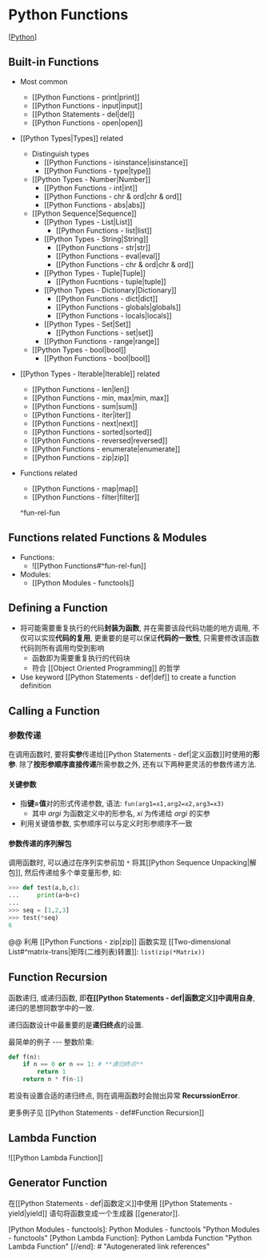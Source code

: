 # Python Functions

[[Python]]

## Built-in Functions

* Most common
    * [[Python Functions - print|print]]
    * [[Python Functions - input|input]]
    * [[Python Statements - del|del]]
    * [[Python Functions - open|open]]

* [[Python Types|Types]] related
    * Distinguish types
        * [[Python Functions - isinstance|isinstance]]
        * [[Python Functions - type|type]]
    * [[Python Types - Number|Number]]
        * [[Python Functions - int|int]]
        * [[Python Functions - chr & ord|chr & ord]]
        * [[Python Functions - abs|abs]]
    * [[Python Sequence|Sequence]]
        * [[Python Types - List|List]]
            * [[Python Functions - list|list]]
        * [[Python Types - String|String]]
            * [[Python Functions - str|str]]
            * [[Python Functions - eval|eval]]
            * [[Python Functions - chr & ord|chr & ord]]
        * [[Python Types - Tuple|Tuple]]
            * [[Python Fucntions - tuple|tuple]]
        * [[Python Types - Dictionary|Dictionary]]
            * [[Python Functions - dict|dict]]
            * [[Python Functions - globals|globals]]
            * [[Python Functions - locals|locals]]
        * [[Python Types - Set|Set]]
            * [[Python Functions - set|set]]
        * [[Python Functions - range|range]]
    * [[Python Types - bool|bool]]
        * [[Python Functions - bool|bool]]

* [[Python Types - Iterable|Iterable]] related
    * [[Python Functions - len|len]]
    * [[Python Functions - min, max|min, max]]
    * [[Python Functions - sum|sum]]
    * [[Python Functions - iter|iter]]
    * [[Python Functions - next|next]]
    * [[Python Functions - sorted|sorted]]
    * [[Python Functions - reversed|reversed]]
    * [[Python Functions - enumerate|enumerate]]
    * [[Python Functions - zip|zip]]
* Functions related
    * [[Python Functions - map|map]]
    * [[Python Functions - filter|filter]]

    ^fun-rel-fun

## Functions related Functions & Modules

* Functions:
    * ![[Python Functions#^fun-rel-fun]]
* Modules:
    * [[Python Modules - functools]]

## Defining a Function

* 将可能需要重复执行的代码**封装为函数**, 并在需要该段代码功能的地方调用, 不仅可以实现**代码的复用**, 更重要的是可以保证**代码的一致性**, 只需要修改该函数代码则所有调用均受到影响
    * 函数即为需要重复执行的代码块
    * 符合 [[Object Oriented Programming]] 的哲学
* Use keyword [[Python Statements - def|def]] to create a function definition

## Calling a Function

### 参数传递

在调用函数时, 要将**实参**传递给[[Python Statements - def|定义函数]]时使用的**形参**. 除了**按形参顺序直接传递**所需参数之外, 还有以下两种更灵活的参数传递方法.

#### 关键参数

* 指**键=值**对的形式传递参数, 语法: `fun(arg1=x1,arg2=x2,arg3=x3)`
    * 其中 *argi* 为函数定义中的形参名, *xi* 为传递给 *argi* 的实参
* 利用关键值参数, 实参顺序可以与定义时形参顺序不一致

#### 参数传递的序列解包

调用函数时, 可以通过在序列实参前加 `*` 将其[[Python Sequence Unpacking|解包]], 然后传递给多个单变量形参, 如:

```py
>>> def test(a,b,c):
...     print(a+b+c)
...
>>> seq = [1,2,3]
>>> test(*seq)
6
```

@@ 利用 [[Python Functions - zip|zip]] 函数实现 [[Two-dimensional List#^matrix-trans|矩阵(二维列表)转置]]: `list(zip(*Matrix))`

## Function Recursion

函数递归, 或递归函数, 即**在[[Python Statements - def|函数定义]]中调用自身**, 递归的思想同数学中的一致.

递归函数设计中最重要的是**递归终点**的设置.

最简单的例子 --- 整数阶乘:

```py
def f(n):
    if n == 0 or n == 1: # **递归终点**
        return 1
    return n * f(n-1)
```

若没有设置合适的递归终点, 则在调用函数时会抛出异常 **RecurssionError**.

更多例子见 [[Python Statements - def#Function Recursion]]

## Lambda Function

![[Python Lambda Function]]

## Generator Function

在[[Python Statements - def|函数定义]]中使用 [[Python Statements - yield|yield]] 语句将函数变成一个生成器 [[generator]].

[//begin]: # "Autogenerated link references for markdown compatibility"
[Python]: Python "Python"
[Python Modules - functools]: Python Modules - functools "Python Modules - functools"
[Python Lambda Function]: Python Lambda Function "Python Lambda Function"
[//end]: # "Autogenerated link references"